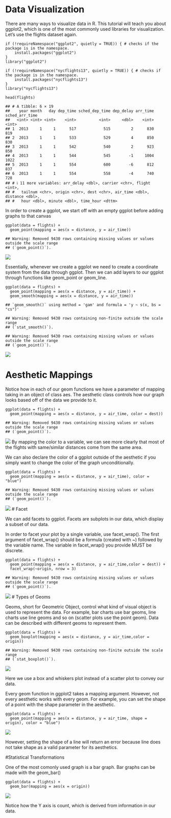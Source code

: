 # Data Visualization

There are many ways to visualize data in R. This tutorial will teach you
about ggplot2, which is one of the most commonly used libraries for
visualization. Let’s use the flights dataset again.

    if (!requireNamespace("ggplot2", quietly = TRUE)) { # checks if the package is in the namespace.
        install.packages("ggplot2")
    }
    library("ggplot2")

    if (!requireNamespace("nycflights13", quietly = TRUE)) { # checks if the package is in the namespace.
        install.packages("nycflights13")
    }
    library("nycflights13")

    head(flights)

    ## # A tibble: 6 × 19
    ##    year month   day dep_time sched_dep_time dep_delay arr_time sched_arr_time
    ##   <int> <int> <int>    <int>          <int>     <dbl>    <int>          <int>
    ## 1  2013     1     1      517            515         2      830            819
    ## 2  2013     1     1      533            529         4      850            830
    ## 3  2013     1     1      542            540         2      923            850
    ## 4  2013     1     1      544            545        -1     1004           1022
    ## 5  2013     1     1      554            600        -6      812            837
    ## 6  2013     1     1      554            558        -4      740            728
    ## # ℹ 11 more variables: arr_delay <dbl>, carrier <chr>, flight <int>,
    ## #   tailnum <chr>, origin <chr>, dest <chr>, air_time <dbl>, distance <dbl>,
    ## #   hour <dbl>, minute <dbl>, time_hour <dttm>

In order to create a ggplot, we start off with an empty ggplot before
adding graphs to that canvas

    ggplot(data = flights) +
      geom_point(mapping = aes(x = distance, y = air_time))

    ## Warning: Removed 9430 rows containing missing values or values outside the scale range
    ## (`geom_point()`).

![](Data-Visualization_files/figure-markdown_strict/unnamed-chunk-2-1.png)

Essentially, whenever we create a ggplot we need to create a coordinate
system from the data through ggplot. Then we can add layers to our
ggplot through functions like geom\_point or geom\_line.

    ggplot(data = flights) +
      geom_point(mapping = aes(x = distance, y = air_time)) +
      geom_smooth(mapping = aes(x = distance, y = air_time))

    ## `geom_smooth()` using method = 'gam' and formula = 'y ~ s(x, bs = "cs")'

    ## Warning: Removed 9430 rows containing non-finite outside the scale range
    ## (`stat_smooth()`).

    ## Warning: Removed 9430 rows containing missing values or values outside the scale range
    ## (`geom_point()`).

![](Data-Visualization_files/figure-markdown_strict/unnamed-chunk-3-1.png)

# Aesthetic Mappings

Notice how in each of our geom functions we have a parameter of mapping
taking in an object of class aes. The aesthetic class controls how our
graph looks based off of the data we provide to it.

    ggplot(data = flights) +
      geom_point(mapping = aes(x = distance, y = air_time, color = dest))

    ## Warning: Removed 9430 rows containing missing values or values outside the scale range
    ## (`geom_point()`).

![](Data-Visualization_files/figure-markdown_strict/unnamed-chunk-4-1.png)
By mapping the color to a variable, we can see more clearly that most of
the flights with same/similar distances come from the same area.

We can also declare the color of a ggplot outside of the aesthetic if
you simply want to change the color of the graph unconditionally.

    ggplot(data = flights) +
      geom_point(mapping = aes(x = distance, y = air_time), color = "blue")

    ## Warning: Removed 9430 rows containing missing values or values outside the scale range
    ## (`geom_point()`).

![](Data-Visualization_files/figure-markdown_strict/unnamed-chunk-5-1.png)
\# Facet

We can add facets to ggplot. Facets are subplots in our data, which
display a subset of our data.

In order to facet your plot by a single variable, use facet\_wrap(). The
first argument of facet\_wrap() should be a formula (created with ~)
followed by the variable name. The variable in facet\_wrap() you provide
MUST be discrete.

    ggplot(data = flights) +
      geom_point(mapping = aes(x = distance, y = air_time,color = dest)) +
      facet_wrap(~origin, nrow = 3)

    ## Warning: Removed 9430 rows containing missing values or values outside the scale range
    ## (`geom_point()`).

![](Data-Visualization_files/figure-markdown_strict/unnamed-chunk-6-1.png)
\# Types of Geoms

Geoms, short for Geometric Object, control what kind of visual object is
used to represent the data. For example, bar charts use bar geoms, line
charts use line geoms and so on (scatter plots use the point geom). Data
can be described with different geoms to represent them.

    ggplot(data = flights) +
      geom_boxplot(mapping = aes(x = distance, y = air_time,color = origin))

    ## Warning: Removed 9430 rows containing non-finite outside the scale range
    ## (`stat_boxplot()`).

![](Data-Visualization_files/figure-markdown_strict/unnamed-chunk-7-1.png)

Here we use a box and whiskers plot instead of a scatter plot to convey
our data.

Every geom function in ggplot2 takes a mapping argument. However, not
every aesthetic works with every geom. For example, you can set the
shape of a point with the shape parameter in the aesthetic.

    ggplot(data = flights) +
      geom_point(mapping = aes(x = distance, y = air_time, shape = origin), color = "blue")

![](Data-Visualization_files/figure-markdown_strict/unnamed-chunk-8-1.png)

However, setting the shape of a line will return an error because line
does not take shape as a valid parameter for its aesthetics.

\#Statistical Transformations

One of the most comonly used graph is a bar graph. Bar graphs can be
made with the geom\_bar()

    ggplot(data = flights) +
      geom_bar(mapping = aes(x = origin))

![](Data-Visualization_files/figure-markdown_strict/unnamed-chunk-9-1.png)

Notice how the Y axis is count, which is derived from information in our
data.
